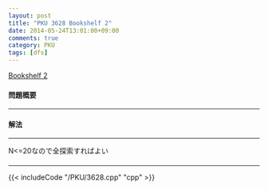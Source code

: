 ```yaml
---
layout: post
title: "PKU 3628 Bookshelf 2"
date: 2014-05-24T13:01:00+09:00
comments: true
category: PKU
tags: [dfs]
---
```


[Bookshelf 2](http://poj.org/problem?id=3628)

#### 問題概要

****

#### 解法

****

N<=20なので全探索すればよい

#### 

****

{{< includeCode "/PKU/3628.cpp" "cpp" >}}
